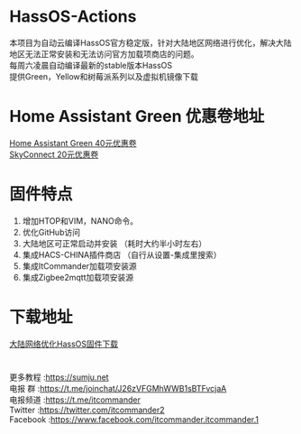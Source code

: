 # HassOS-Actions

本项目为自动云编译HassOS官方稳定版，针对大陆地区网络进行优化，解决大陆地区无法正常安装和无法访问官方加载项商店的问题。   
每周六凌晨自动编译最新的stable版本HassOS    
提供Green，Yellow和树莓派系列以及虚拟机镜像下载

# Home Assistant Green 优惠卷地址

[Home Assistant Green 40元优惠卷](https://sumju.net/?p=7943)   
[SkyConnect 20元优惠卷](https://sumju.net/?p=7943)  

# 固件特点

1. 增加HTOP和VIM，NANO命令。
2. 优化GitHub访问
3. 大陆地区可正常启动并安装 （耗时大约半小时左右）
4. 集成HACS-CHINA插件商店 （自行从设置-集成里搜索）
5. 集成ItCommander加载项安装源
6. 集成Zigbee2mqtt加载项安装源

# 下载地址

[大陆网络优化HassOS固件下载](https://pushfast.so169.com/5high/HassOS-Actions/releases)


#

更多教程    :https://sumju.net   
电报 群     :https://t.me/joinchat/J26zVFGMhWWB1sBTFvcjaA   
电报频道    :https://t.me/itcommander   
Twitter    :https://twitter.com/itcommander2   
Facebook   :https://www.facebook.com/itcommander.itcommander.1

